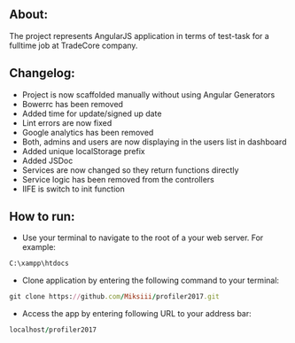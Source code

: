 About:
------------
The project represents AngularJS application in terms of test-task for a fulltime job at TradeCore company.  

Changelog:
------------

- Project is now scaffolded manually without using Angular Generators
- Bowerrc has been removed
- Added time for update/signed up date
- Lint errors are now fixed 
- Google analytics has been removed
- Both, admins and users are now displaying in the users list in dashboard
- Added unique localStorage prefix
- Added JSDoc
- Services are now changed so they return functions directly 
- Service logic has been removed from the controllers
- IIFE is switch to init function  


How to run:
------------

- Use your terminal to navigate to the root of a your web server. For example: 

```ruby
C:\xampp\htdocs
```

- Clone application by entering the following command to your terminal:

```ruby
git clone https://github.com/Miksiii/profiler2017.git
```

- Access the app by entering following URL to your address bar:

```ruby
localhost/profiler2017
```
